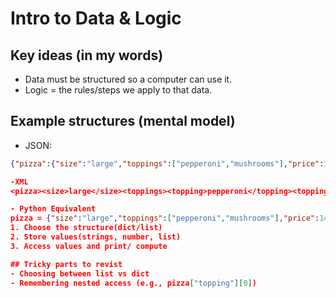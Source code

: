# Intro to Data & Logic

## Key ideas (in my words)
- Data must be structured so a computer can use it.
- Logic = the rules/steps we apply to that data.

## Example structures (mental model)
- JSON:
```json
{"pizza":{"size":"large","toppings":["pepperoni","mushrooms"],"price":14.99}}

-XML
<pizza><size>large</size><toppings><topping>pepperoni</topping><topping>mushrooms</topping></toppings><price>14.99</price></pizza>

- Python Equivalent
pizza = {"size":"large","toppings":["pepperoni","mushrooms"],"price":14.99}
1. Choose the structure(dict/list)
2. Store values(strings, number, list)
3. Access values and print/ compute

## Tricky parts to revist
- Choosing between list vs dict
- Remembering nested access (e.g., pizza["topping"][0])
